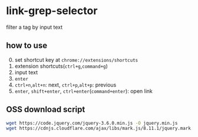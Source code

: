 # link-grep-selector

filter a tag by input text

## how to use
0. set shortcut key at `chrome://extensions/shortcuts`
1. extension shortcuts(`ctrl+g`,`command+g`)
2. input text
3. `enter`
4. `ctrl+n`,`alt+n`: next, `ctrl+p`,`alt+p`: previous
5. `enter`, `shift+enter`, `ctrl+enter`(`command+enter`): open link

## OSS download script
``` bash
wget https://code.jquery.com/jquery-3.6.0.min.js -O jquery.min.js
wget https://cdnjs.cloudflare.com/ajax/libs/mark.js/8.11.1/jquery.mark.min.js
```
